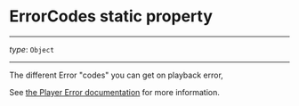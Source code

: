 # ErrorCodes static property

---

_type_: `Object`

---

The different Error "codes" you can get on playback error,

See [the Player Error documentation](../Player_Errors.md) for more information.
